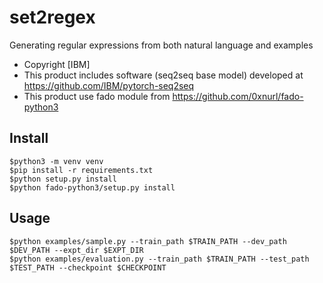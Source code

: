 # set2regex
Generating regular expressions from both natural language and examples

- Copyright [IBM]
- This product includes software (seq2seq base model) developed at https://github.com/IBM/pytorch-seq2seq
- This product use fado module from https://github.com/0xnurl/fado-python3


## Install 
    $python3 -m venv venv
    $pip install -r requirements.txt
    $python setup.py install
    $python fado-python3/setup.py install


## Usage
    $python examples/sample.py --train_path $TRAIN_PATH --dev_path $DEV_PATH --expt_dir $EXPT_DIR
    $python examples/evaluation.py --train_path $TRAIN_PATH --test_path $TEST_PATH --checkpoint $CHECKPOINT
